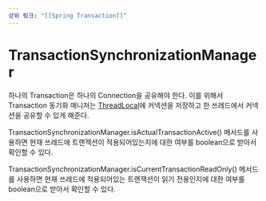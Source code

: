 ```yaml
---
상위 링크: "[[Spring Transaction]]"
---
```

# TransactionSynchronizationManager
하나의 Transaction은 하나의 Connection을 공유해야 한다. 이를 위해서 Transaction 동기화 매니저는 [ThreadLocal](../../Language/Java/ThreadLocal.md)에 커넥션을 저장하고 한 쓰레드에서 커넥션을 공유할 수 있게 해준다.

TransactionSynchronizationManager.isActualTransactionActive() 메서드를 사용하면 현재 쓰레드에 트랜잭션이 적용되어있는지에 대한 여부를 boolean으로 받아서 확인할 수 있다.

TransactionSynchronizationManager.isCurrentTransactionReadOnly() 메서드를 사용하면 현재 쓰레드에 적용되어있는 트랜잭션이 읽기 전용인지에 대한 여부를 boolean으로 받아서 확인할 수 있다.
